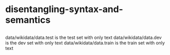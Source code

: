 # disentangling-syntax-and-semantics

##
data/wikidata/data.test is the test set with only text
data/wikidata/data.dev is the dev set with only text
data/wikidata/data.train is the train set with only text
